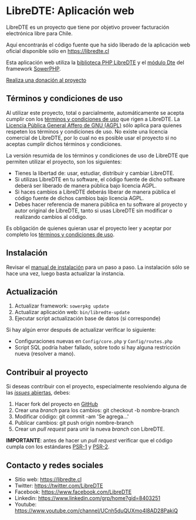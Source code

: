 LibreDTE: Aplicación web
========================

LibreDTE es un proyecto que tiene por objetivo proveer facturación electrónica
libre para Chile.

Aquí encontrarás el código fuente que ha sido liberado de la aplicación web
oficial disponible sólo en <https://libredte.cl>

Esta aplicación web utiliza la
[biblioteca PHP LibreDTE](https://github.com/LibreDTE/libredte-lib) y el
[módulo Dte](https://github.com/LibreDTE/libredte-modulo-Dte) del framework
[SowerPHP](http://sowerphp.org).

[Realiza una donación al proyecto](https://libredte.github.io/#donar)

Términos y condiciones de uso
-----------------------------

Al utilizar este proyecto, total o parcialmente, automáticamente se acepta
cumplir con los [términos y condiciones de uso](https://wiki.libredte.cl/doku.php/terminos)
que rigen a LibreDTE. La [Licencia Pública General Affero de GNU (AGPL)](https://raw.githubusercontent.com/LibreDTE/libredte-lib/master/COPYING)
sólo aplica para quienes respeten los términos y condiciones de uso. No existe
una licencia comercial de LibreDTE, por lo cual no es posible usar el proyecto
si no aceptas cumplir dichos términos y condiciones.

La versión resumida de los términos y condiciones de uso de LibreDTE que
permiten utilizar el proyecto, son los siguientes:

- Tienes la libertad de: usar, estudiar, distribuir y cambiar LibreDTE.
- Si utilizas LibreDTE en tu software, el código fuente de dicho software deberá
  ser liberado de manera pública bajo licencia AGPL.
- Si haces cambios a LibreDTE deberás liberar de manera pública el código fuente
  de dichos cambios bajo licencia AGPL.
- Debes hacer referencia de manera pública en tu software al proyecto y autor
  original de LibreDTE, tanto si usas LibreDTE sin modificar o realizando
  cambios al código.

Es obligación de quienes quieran usar el proyecto leer y aceptar por completo
los [términos y condiciones de uso](https://wiki.libredte.cl/doku.php/terminos).

Instalación
-----------

Revisar el [manual de instalación](https://github.com/LibreDTE/libredte-webapp/blob/master/INSTALL.md)
para un paso a paso. La instalación sólo se hace una vez, luego basta actualizar la instancia.

Actualización
-------------

1. Actualizar framework: `sowerpkg update`
2. Actualizar aplicación web: `bin/libredte-update`
3. Ejecutar script actualización base de datos (si corresponde)

Si hay algún error después de actualizar verificar lo siguiente:

- Configuraciones nuevas en `Config/core.php` y `Config/routes.php`
- Script SQL podría haber fallado, sobre todo si hay alguna restricción nueva (resolver a mano).

Contribuir al proyecto
----------------------

Si deseas contribuir con el proyecto, especialmente resolviendo alguna de las
[*issues* abiertas](https://github.com/LibreDTE/libredte-webapp/issues), debes:

1. Hacer fork del proyecto en [GitHub](https://github.com/LibreDTE/libredte-webapp)
2. Crear una *branch* para los cambios: git checkout -b nombre-branch
3. Modificar código: git commit -am 'Se agrega...'
4. Publicar cambios: git push origin nombre-branch
5. Crear un *pull request* para unir la nueva *branch* con LibreDTE.

**IMPORTANTE**: antes de hacer un *pull request* verificar que el código
cumpla con los estándares [PSR-1](http://www.php-fig.org/psr/psr-1)
y [PSR-2](http://www.php-fig.org/psr/psr-2).

Contacto y redes sociales
-------------------------

- Sitio web: <https://libredte.cl>
- Twitter: <https://twitter.com/LibreDTE>
- Facebook: <https://www.facebook.com/LibreDTE>
- Linkedin: <https://www.linkedin.com/grp/home?gid=8403251>
- Youtube: <https://www.youtube.com/channel/UCnh5duQUXmo4l8AD28PakiQ>
